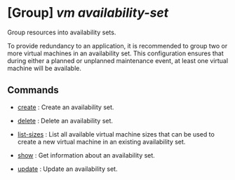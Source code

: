 # [Group] _vm availability-set_

Group resources into availability sets.

To provide redundancy to an application, it is recommended to group two or more virtual machines in an availability set. This configuration ensures that during either a planned or unplanned maintenance event, at least one virtual machine will be available.

## Commands

- [create](/Commands/vm/availability-set/_create.md)
: Create an availability set.

- [delete](/Commands/vm/availability-set/_delete.md)
: Delete an availability set.

- [list-sizes](/Commands/vm/availability-set/_list-sizes.md)
: List all available virtual machine sizes that can be used to create a new virtual machine in an existing availability set.

- [show](/Commands/vm/availability-set/_show.md)
: Get information about an availability set.

- [update](/Commands/vm/availability-set/_update.md)
: Update an availability set.
